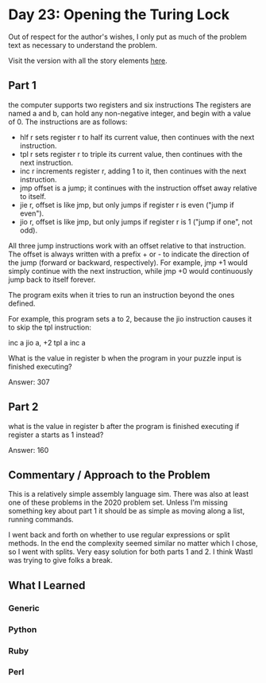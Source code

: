# Day 23: Opening the Turing Lock 

Out of respect for the author's wishes, I only put as much of the problem text as necessary to understand the problem.

Visit the version with all the story elements [here](https://adventofcode.com/2015/day/23). 

## Part 1
the computer supports two registers and six instructions The registers are named a and b, can hold any non-negative integer, and begin with a value of 0. The instructions are as follows:

- hlf r sets register r to half its current value, then continues with the next instruction.
- tpl r sets register r to triple its current value, then continues with the next instruction.
- inc r increments register r, adding 1 to it, then continues with the next instruction.
- jmp offset is a jump; it continues with the instruction offset away relative to itself.
- jie r, offset is like jmp, but only jumps if register r is even ("jump if even").
- jio r, offset is like jmp, but only jumps if register r is 1 ("jump if one", not odd).

All three jump instructions work with an offset relative to that instruction. The offset is always written with a prefix + or - to indicate the direction of the jump (forward or backward, respectively). For example, jmp +1 would simply continue with the next instruction, while jmp +0 would continuously jump back to itself forever.

The program exits when it tries to run an instruction beyond the ones defined.

For example, this program sets a to 2, because the jio instruction causes it to skip the tpl instruction:

  inc a
  jio a, +2
  tpl a
  inc a

What is the value in register b when the program in your puzzle input is finished executing?

Answer: 307

## Part 2
what is the value in register b after the program is finished executing if register a starts as 1 instead?

Answer: 160

## Commentary / Approach to the Problem
This is a relatively simple assembly language sim. There was also at least one of these problems in the 2020 problem set. Unless I'm missing something key about part 1 it should be as simple as moving along a list, running commands.

I went back and forth on whether to use regular expressions or split methods. In the end the complexity seemed similar no matter which I chose, so I went with splits. Very easy solution for both parts 1 and 2. I think Wastl was trying to give folks a break.
## What I Learned

### Generic

### Python

### Ruby

### Perl

